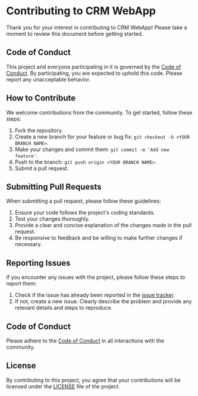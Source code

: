 # Contributing to CRM WebApp

Thank you for your interest in contributing to CRM WebApp! Please take a moment to review this document before getting started.

## Code of Conduct

This project and everyone participating in it is governed by the [Code of Conduct](CODE-OF-CONDUCT.md). By participating, you are expected to uphold this code. Please report any unacceptable behavior.

## How to Contribute

We welcome contributions from the community. To get started, follow these steps:

1. Fork the repository.
2. Create a new branch for your feature or bug fix: `git checkout -b <YOUR BRANCH NAME>`.
3. Make your changes and commit them: `git commit -m 'Add new feature'`.
4. Push to the branch: `git push origin <YOUR BRANCH NAME>`.
5. Submit a pull request.

## Submitting Pull Requests

When submitting a pull request, please follow these guidelines:

1. Ensure your code follows the project's coding standards.
2. Test your changes thoroughly.
3. Provide a clear and concise explanation of the changes made in the pull request.
4. Be responsive to feedback and be willing to make further changes if necessary.

## Reporting Issues

If you encounter any issues with the project, please follow these steps to report them:

1. Check if the issue has already been reported in the [issue tracker](https://github.com/OSP-Foundation/CRM/issues).
2. If not, create a new issue. Clearly describe the problem and provide any relevant details and steps to reproduce.

## Code of Conduct

Please adhere to the [Code of Conduct](CODE-OF-CONDUCT.md) in all interactions with the community.

## License

By contributing to this project, you agree that your contributions will be licensed under the [LICENSE](LICENSE) file of the project.
